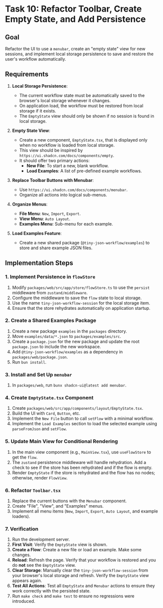 # Task 10: Refactor Toolbar, Create Empty State, and Add Persistence

## Goal

Refactor the UI to use a `menubar`, create an "empty state" view for new sessions, and implement local storage persistence to save and restore the user's workflow automatically.

## Requirements

1.  **Local Storage Persistence**:
    *   The current workflow state must be automatically saved to the browser's local storage whenever it changes.
    *   On application load, the workflow must be restored from local storage if it exists.
    *   The `EmptyState` view should only be shown if no session is found in local storage.

2.  **Empty State View**:
    *   Create a new component, `EmptyState.tsx`, that is displayed only when no workflow is loaded from local storage.
    *   This view should be inspired by `https://ui.shadcn.com/docs/components/empty`.
    *   It should offer two primary actions:
        *   **New File**: To start a new, blank workflow.
        *   **Load Examples**: A list of pre-defined example workflows.

3.  **Replace Toolbar Buttons with Menubar**:
    *   Use `https://ui.shadcn.com/docs/components/menubar`.
    *   Organize all actions into logical sub-menus.

4.  **Organize Menus**:
    *   **File Menu**: `New`, `Import`, `Export`.
    *   **View Menu**: `Auto Layout`.
    *   **Examples Menu**: Sub-menu for each example.

5.  **Load Examples Feature**:
    *   Create a new shared package (`@tiny-json-workflow/examples`) to store and share example JSON files.

## Implementation Steps

### 1. Implement Persistence in `flowStore`

1.  Modify `packages/web/src/app/store/flowStore.ts` to use the `persist` middleware from `zustand/middleware`.
2.  Configure the middleware to save the `flow` state to local storage.
3.  Use the name `tiny-json-workflow-session` for the local storage item.
4.  Ensure that the store rehydrates automatically on application startup.

### 2. Create a Shared Examples Package

1.  Create a new package `examples` in the `packages` directory.
2.  Move `examples/data/*.json` to `packages/examples/src`.
3.  Create a `package.json` for the new package and update the root `package.json` to include the new workspace.
4.  Add `@tiny-json-workflow/examples` as a dependency in `packages/web/package.json`.
5.  Run `bun install`.

### 3. Install and Set Up `menubar`

1.  In `packages/web`, run `bunx shadcn-ui@latest add menubar`.

### 4. Create `EmptyState.tsx` Component

1.  Create `packages/web/src/app/components/layout/EmptyState.tsx`.
2.  Build the UI with `Card`, `Button`, etc.
3.  Implement the `New File` button to call `setFlow` with a minimal workflow.
4.  Implement the `Load Examples` section to load the selected example using `parseFromJson` and `setFlow`.

### 5. Update Main View for Conditional Rendering

1.  In the main view component (e.g., `MainView.tsx`), use `useFlowStore` to get the `flow`.
2.  The `zustand` persistence middleware will handle rehydration. Add a check to see if the store has been rehydrated and if the flow is empty.
3.  Render `EmptyState` if the store is rehydrated and the flow has no nodes; otherwise, render `FlowView`.

### 6. Refactor `Toolbar.tsx`

1.  Replace the current buttons with the `Menubar` component.
2.  Create "File", "View", and "Examples" menus.
3.  Implement all menu items (`New`, `Import`, `Export`, `Auto Layout`, and example loaders).

### 7. Verification

1.  Run the development server.
2.  **First Visit**: Verify the `EmptyState` view is shown.
3.  **Create a Flow**: Create a new file or load an example. Make some changes.
4.  **Reload**: Refresh the page. Verify that your workflow is restored and you do **not** see the `EmptyState` view.
5.  **Clear Storage**: Manually clear the `tiny-json-workflow-session` from your browser's local storage and refresh. Verify the `EmptyState` view appears again.
6.  **Test All Actions**: Test all `EmptyState` and `Menubar` actions to ensure they work correctly with the persisted state.
7.  Run `make check` and `make test` to ensure no regressions were introduced.
